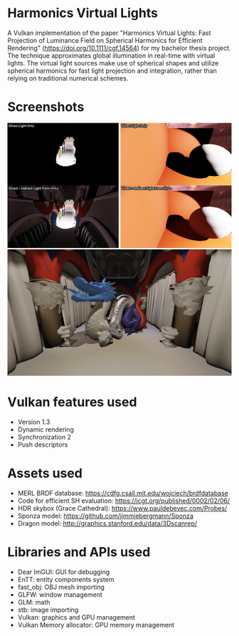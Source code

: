 # Harmonics Virtual Lights
A Vulkan implementation of the paper "Harmonics Virtual Lights: Fast Projection of Luminance Field on Spherical Harmonics for Efficient Rendering" (https://doi.org/10.1111/cgf.14564) for my bachelor thesis project. The technique approximates global illumination in real-time with virtual lights. The virtual light sources make use of spherical shapes and utilize spherical harmonics for fast light projection and integration, rather than relying on traditional numerical schemes.

# Screenshots
![github-small](Screenshots/VisualResults.png)
![github-small](Screenshots/DragonSceneBenchmarkView.png)

# Vulkan features used
* Version 1.3
* Dynamic rendering
* Synchronization 2
* Push descriptors

# Assets used
* MERL BRDF database: https://cdfg.csail.mit.edu/wojciech/brdfdatabase
* Code for efficient SH evaluation: https://jcgt.org/published/0002/02/06/
* HDR skybox (Grace Cathedral): https://www.pauldebevec.com/Probes/
* Sponza model: https://github.com/jimmiebergmann/Sponza
* Dragon model: http://graphics.stanford.edu/data/3Dscanrep/

# Libraries and APIs used
* Dear ImGUI: GUI for debugging
* EnTT: entity components system
* fast_obj: OBJ mesh importing
* GLFW: window management
* GLM: math
* stb: image importing
* Vulkan: graphics and GPU management
* Vulkan Memory allocator: GPU memory management

